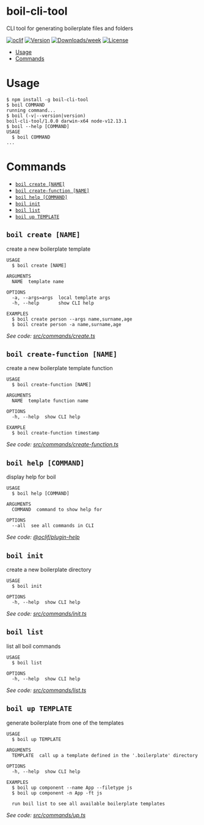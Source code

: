 boil-cli-tool
=============

CLI tool for generating boilerplate files and folders

[![oclif](https://img.shields.io/badge/cli-oclif-brightgreen.svg)](https://oclif.io)
[![Version](https://img.shields.io/npm/v/boil-cli-tool.svg)](https://npmjs.org/package/boil-cli-tool)
[![Downloads/week](https://img.shields.io/npm/dw/boil-cli-tool.svg)](https://npmjs.org/package/boil-cli-tool)
[![License](https://img.shields.io/npm/l/boil-cli-tool.svg)](https://github.com/Jordan-Eckowitz/boil-cli/blob/master/package.json)

<!-- toc -->
* [Usage](#usage)
* [Commands](#commands)
<!-- tocstop -->
# Usage
<!-- usage -->
```sh-session
$ npm install -g boil-cli-tool
$ boil COMMAND
running command...
$ boil (-v|--version|version)
boil-cli-tool/1.0.0 darwin-x64 node-v12.13.1
$ boil --help [COMMAND]
USAGE
  $ boil COMMAND
...
```
<!-- usagestop -->
# Commands
<!-- commands -->
* [`boil create [NAME]`](#boil-create-name)
* [`boil create-function [NAME]`](#boil-create-function-name)
* [`boil help [COMMAND]`](#boil-help-command)
* [`boil init`](#boil-init)
* [`boil list`](#boil-list)
* [`boil up TEMPLATE`](#boil-up-template)

## `boil create [NAME]`

create a new boilerplate template

```
USAGE
  $ boil create [NAME]

ARGUMENTS
  NAME  template name

OPTIONS
  -a, --args=args  local template args
  -h, --help       show CLI help

EXAMPLES
  $ boil create person --args name,surname,age
  $ boil create person -a name,surname,age
```

_See code: [src/commands/create.ts](https://github.com/Jordan-Eckowitz/boil-cli/blob/v1.0.0/src/commands/create.ts)_

## `boil create-function [NAME]`

create a new boilerplate template function

```
USAGE
  $ boil create-function [NAME]

ARGUMENTS
  NAME  template function name

OPTIONS
  -h, --help  show CLI help

EXAMPLE
  $ boil create-function timestamp
```

_See code: [src/commands/create-function.ts](https://github.com/Jordan-Eckowitz/boil-cli/blob/v1.0.0/src/commands/create-function.ts)_

## `boil help [COMMAND]`

display help for boil

```
USAGE
  $ boil help [COMMAND]

ARGUMENTS
  COMMAND  command to show help for

OPTIONS
  --all  see all commands in CLI
```

_See code: [@oclif/plugin-help](https://github.com/oclif/plugin-help/blob/v3.2.0/src/commands/help.ts)_

## `boil init`

create a new boilerplate directory

```
USAGE
  $ boil init

OPTIONS
  -h, --help  show CLI help
```

_See code: [src/commands/init.ts](https://github.com/Jordan-Eckowitz/boil-cli/blob/v1.0.0/src/commands/init.ts)_

## `boil list`

list all boil commands

```
USAGE
  $ boil list

OPTIONS
  -h, --help  show CLI help
```

_See code: [src/commands/list.ts](https://github.com/Jordan-Eckowitz/boil-cli/blob/v1.0.0/src/commands/list.ts)_

## `boil up TEMPLATE`

generate boilerplate from one of the templates

```
USAGE
  $ boil up TEMPLATE

ARGUMENTS
  TEMPLATE  call up a template defined in the '.boilerplate' directory

OPTIONS
  -h, --help  show CLI help

EXAMPLES
  $ boil up component --name App --filetype js
  $ boil up component -n App -ft js

  run boil list to see all available boilerplate templates
```

_See code: [src/commands/up.ts](https://github.com/Jordan-Eckowitz/boil-cli/blob/v1.0.0/src/commands/up.ts)_
<!-- commandsstop -->
